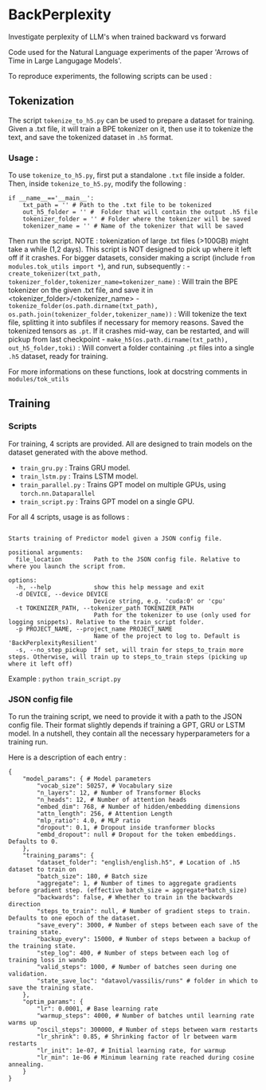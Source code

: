 # BackPerplexity
Investigate perplexity of LLM's when trained backward vs forward


Code used for the Natural Language experiments of the paper 'Arrows of Time in Large Langugage Models'.

To reproduce experiments, the following scripts can be used :

## Tokenization
The script `tokenize_to_h5.py` can be used to prepare a dataset for training. Given a .txt file, it will train a BPE tokenizer on it, then use it to tokenize the text, and save the tokenized dataset in `.h5` format.

### Usage :
To use `tokenize_to_h5.py`, first put a standalone `.txt` file inside a folder. Then, inside `tokenize_to_h5.py`, modify the following :
``` 
if __name__=='__main__':
    txt_path = '' # Path to the .txt file to be tokenized
    out_h5_folder = '' #  Folder that will contain the output .h5 file
    tokenizer_folder = '' # Folder where the tokenizer will be saved
    tokenizer_name = '' # Name of the tokenizer that will be saved
```

Then run the script. NOTE : tokenization of large .txt files (>100GB) might take a while (1,2 days). This script is NOT designed to pick up where it left off if it crashes. For bigger datasets, consider making a script (include `from modules.tok_utils import *`), and run, subsequently :
    - `create_tokenizer(txt_path, tokenizer_folder,tokenizer_name=tokenizer_name)` : Will train the BPE tokenizer on the given .txt file, and save it in <tokenizer_folder>/<tokenizer_name>
    - `tokenize_folder(os.path.dirname(txt_path), os.path.join(tokenizer_folder,tokenizer_name))` : Will tokenize the text file, splitting it into subfiles if necessary for memory reasons. Saved the tokenized tensors as `.pt`. If it crashes mid-way, can be restarted, and will pickup from last checkpoint
    - `make_h5(os.path.dirname(txt_path), out_h5_folder,toki)` : Will convert a folder containing `.pt` files into a single `.h5` dataset, ready for training.

For more informations on these functions, look at docstring comments in `modules/tok_utils`


## Training

### Scripts
For training, 4 scripts are provided. All are designed to train models on the dataset generated with the above method.
- `train_gru.py` : Trains GRU model.
- `train_lstm.py` : Trains LSTM model.
- `train_parallel.py` : Trains GPT model on multiple GPUs, using `torch.nn.Dataparallel`
- `train_script.py` : Trains GPT model on a single GPU.


For all 4 scripts, usage is as follows :
```usage: train_script.py [-h] [-d DEVICE] [-t TOKENIZER_PATH] [-p PROJECT_NAME] [-s] file_location

Starts training of Predictor model given a JSON config file.

positional arguments:
  file_location         Path to the JSON config file. Relative to where you launch the script from.

options:
  -h, --help            show this help message and exit
  -d DEVICE, --device DEVICE
                        Device string, e.g. 'cuda:0' or 'cpu'
  -t TOKENIZER_PATH, --tokenizer_path TOKENIZER_PATH
                        Path for the tokenizer to use (only used for logging snippets). Relative to the train_script folder.
  -p PROJECT_NAME, --project_name PROJECT_NAME
                        Name of the project to log to. Default is 'BackPerplexityResilient'
  -s, --no_step_pickup  If set, will train for steps_to_train more steps. Otherwise, will train up to steps_to_train steps (picking up where it left off)
  ```

Example :
`python train_script.py`
### JSON config file
To run the training script, we need to provide it with a path to the JSON config file. Their format slightly depends if training a GPT, GRU or LSTM model. In a nutshell, they contain all the necessary hyperparameters for a training run.

Here is a description of each entry : 

```
{
    "model_params": { # Model parameters
        "vocab_size": 50257, # Vocabulary size
        "n_layers": 12, # Number of Transformer Blocks
        "n_heads": 12, # Number of attention heads
        "embed_dim": 768, # Number of hidden/embedding dimensions
        "attn_length": 256, # Attention Length
        "mlp_ratio": 4.0, # MLP ratio
        "dropout": 0.1, # Dropout inside tranformer blocks
        "embd_dropout": null # Dropout for the token embeddings. Defaults to 0.
    },
    "training_params": { 
        "dataset_folder": "english/english.h5", # Location of .h5 dataset to train on
        "batch_size": 180, # Batch size
        "aggregate": 1, # Number of times to aggregate gradients before gradient step. (effective batch_size = aggregate*batch_size)
        "backwards": false, # Whether to train in the backwards direction
        "steps_to_train": null, # Number of gradient steps to train. Defaults to one epoch of the dataset.
        "save_every": 3000, # Number of steps between each save of the training state.
        "backup_every": 15000, # Number of steps between a backup of the training state.
        "step_log": 400, # Number of steps between each log of training loss in wandb
        "valid_steps": 1000, # Number of batches seen during one validation.
        "state_save_loc": "datavol/vassilis/runs" # folder in which to save the training state.
    },
    "optim_params": {
        "lr": 0.0001, # Base learning rate
        "warmup_steps": 4000, # Number of batches until learning rate warms up
        "oscil_steps": 300000, # Number of steps between warm restarts
        "lr_shrink": 0.85, # Shrinking factor of lr between warm restarts
        "lr_init": 1e-07, # Initial learning rate, for warmup
        "lr_min": 1e-06 # Minimum learning rate reached during cosine annealing.
    }
}
```